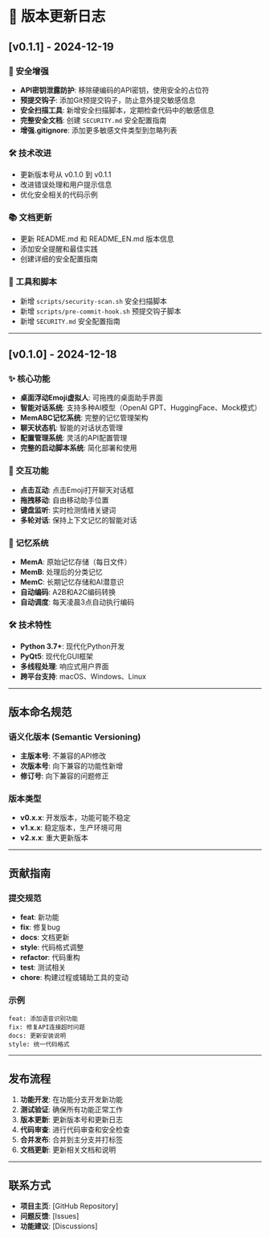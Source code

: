 # 📝 版本更新日志

## [v0.1.1] - 2024-12-19

### 🔐 安全增强
- **API密钥泄露防护**: 移除硬编码的API密钥，使用安全的占位符
- **预提交钩子**: 添加Git预提交钩子，防止意外提交敏感信息
- **安全扫描工具**: 新增安全扫描脚本，定期检查代码中的敏感信息
- **完整安全文档**: 创建 `SECURITY.md` 安全配置指南
- **增强.gitignore**: 添加更多敏感文件类型到忽略列表

### 🛠️ 技术改进
- 更新版本号从 v0.1.0 到 v0.1.1
- 改进错误处理和用户提示信息
- 优化安全相关的代码示例

### 📚 文档更新
- 更新 README.md 和 README_EN.md 版本信息
- 添加安全提醒和最佳实践
- 创建详细的安全配置指南

### 🔧 工具和脚本
- 新增 `scripts/security-scan.sh` 安全扫描脚本
- 新增 `scripts/pre-commit-hook.sh` 预提交钩子脚本
- 新增 `SECURITY.md` 安全配置指南

---

## [v0.1.0] - 2024-12-18

### ✨ 核心功能
- **桌面浮动Emoji虚拟人**: 可拖拽的桌面助手界面
- **智能对话系统**: 支持多种AI模型（OpenAI GPT、HuggingFace、Mock模式）
- **MemABC记忆系统**: 完整的记忆管理架构
- **聊天状态机**: 智能的对话状态管理
- **配置管理系统**: 灵活的API配置管理
- **完整的启动脚本系统**: 简化部署和使用

### 🎯 交互功能
- **点击互动**: 点击Emoji打开聊天对话框
- **拖拽移动**: 自由移动助手位置
- **键盘监听**: 实时检测情绪关键词
- **多轮对话**: 保持上下文记忆的智能对话

### 🧠 记忆系统
- **MemA**: 原始记忆存储（每日文件）
- **MemB**: 处理后的分类记忆
- **MemC**: 长期记忆存储和AI潜意识
- **自动编码**: A2B和A2C编码转换
- **自动调度**: 每天凌晨3点自动执行编码

### 🛠️ 技术特性
- **Python 3.7+**: 现代化Python开发
- **PyQt5**: 现代化GUI框架
- **多线程处理**: 响应式用户界面
- **跨平台支持**: macOS、Windows、Linux

---

## 版本命名规范

### 语义化版本 (Semantic Versioning)
- **主版本号**: 不兼容的API修改
- **次版本号**: 向下兼容的功能性新增
- **修订号**: 向下兼容的问题修正

### 版本类型
- **v0.x.x**: 开发版本，功能可能不稳定
- **v1.x.x**: 稳定版本，生产环境可用
- **v2.x.x**: 重大更新版本

---

## 贡献指南

### 提交规范
- **feat**: 新功能
- **fix**: 修复bug
- **docs**: 文档更新
- **style**: 代码格式调整
- **refactor**: 代码重构
- **test**: 测试相关
- **chore**: 构建过程或辅助工具的变动

### 示例
```
feat: 添加语音识别功能
fix: 修复API连接超时问题
docs: 更新安装说明
style: 统一代码格式
```

---

## 发布流程

1. **功能开发**: 在功能分支开发新功能
2. **测试验证**: 确保所有功能正常工作
3. **版本更新**: 更新版本号和更新日志
4. **代码审查**: 进行代码审查和安全检查
5. **合并发布**: 合并到主分支并打标签
6. **文档更新**: 更新相关文档和说明

---

## 联系方式

- **项目主页**: [GitHub Repository]
- **问题反馈**: [Issues]
- **功能建议**: [Discussions] 